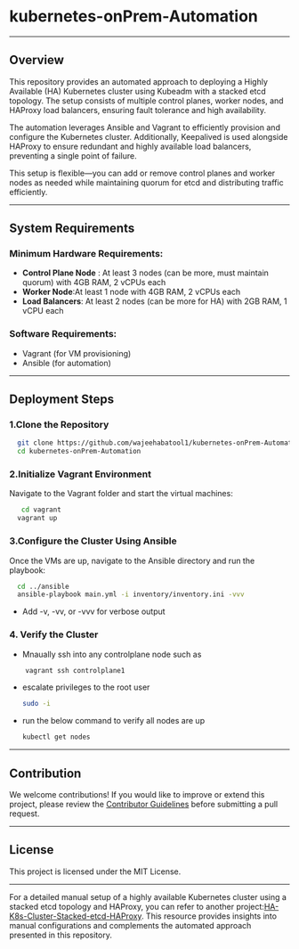 # kubernetes-onPrem-Automation
---------------------------------------------
## Overview
This repository provides an automated approach to deploying a Highly Available (HA) Kubernetes cluster using Kubeadm with a stacked etcd topology. The setup consists of multiple control planes, worker nodes, and HAProxy load balancers, ensuring fault tolerance and high availability.

The automation leverages Ansible and Vagrant to efficiently provision and configure the Kubernetes cluster. Additionally, Keepalived is used alongside HAProxy to ensure redundant and highly available load balancers, preventing a single point of failure.

This setup is flexible—you can add or remove control planes and worker nodes as needed while maintaining quorum for etcd and distributing traffic efficiently.

-----
## System Requirements
### Minimum Hardware Requirements:
- **Control Plane Node** : At least 3 nodes (can be more, must maintain quorum) with 4GB RAM, 2 vCPUs each
- **Worker Node**:At least 1 node  with 4GB RAM, 2 vCPUs each
- **Load Balancers**: At least 2 nodes (can be more for HA) with 2GB RAM, 1 vCPU each
### Software Requirements:
- Vagrant (for VM provisioning)
- Ansible (for automation)
----
## Deployment Steps
### 1.Clone the Repository
  ``` bash 
    git clone https://github.com/wajeehabatool1/kubernetes-onPrem-Automation.git
    cd kubernetes-onPrem-Automation
   ```
### 2.Initialize Vagrant Environment
   Navigate to the Vagrant folder and start the virtual machines:
  ``` bash
     cd vagrant
    vagrant up
  ```

### 3.Configure the Cluster Using Ansible 
   Once the VMs are up, navigate to the Ansible directory and run the playbook:
  ``` bash
    cd ../ansible
    ansible-playbook main.yml -i inventory/inventory.ini -vvv
  ```
  - Add -v, -vv, or -vvv for verbose output

### 4. Verify the Cluster
 -  Mnaually ssh into any controlplane node such as 
 ``` bash
     vagrant ssh controlplane1
 ```
 -  escalate privileges to the root user
    ``` bash
    sudo -i
    ```
 -  run the below command to verify all nodes are up
    ``` bash
    kubectl get nodes
    ```
---------------------------
## Contribution
We welcome contributions! If you would like to improve or extend this project, please review the [Contributor Guidelines](https://github.com/wajeehabatool1/kubernetes-onPrem-Automation/blob/main/Contributions.md) before submitting a pull request.

----------------------
## License
This project is licensed under the MIT License.

----------------------
For a detailed manual setup of a highly available Kubernetes cluster using a stacked etcd topology and HAProxy, you can refer to another project:[HA-K8s-Cluster-Stacked-etcd-HAProxy](https://github.com/wajeehabatool1/HA-K8s-Cluster-Stacked-etcd-HAProx). This resource provides insights into manual configurations and complements the automated approach presented in this repository.
  

